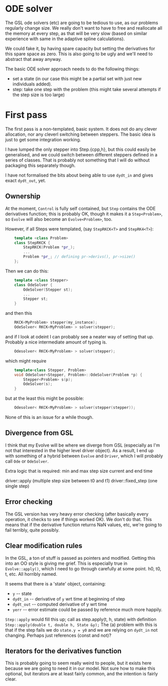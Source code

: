 # ODE solver

The GSL ode solvers (etc) are going to be tedious to use, as our
problems regularly change size.  We really don't want to have to free
and reallocate all the memory at every step, as that will be very slow
(based on similar experience with same in the adaptive spline
calculations).

We could fake it, by having spare capacity but setting the derivatives
for this spare space as zero.  This is also going to be ugly and we'll
need to abstract that away anyway.

The basic ODE solver approach needs to do the following things:

- set a state (in our case this might be a partial set with just new
  individuals added).
- step: take one step with the problem (this might take several
  attempts if the step size is too large)

# First pass

The first pass is a non-templated, basic system.  It does not do any
clever allocation, nor any cleverl switching between steppers.  The
basic idea is just to get some integration working.

I have lumped the only stepper into Step.{cpp,h}, but this could
easily be generalised, and we could switch between different steppers
defined in a series of classes.  That is probably not something that I
will do without packaging this separately though.

I have not formalised the bits about being able to use `dydt_in` and
gives exact `dydt_out`, yet.

## Ownership

At the moment, `Control` is fully self contained, but `Step` contains
the ODE derivatives function; this is probably OK, though it makes it
a `Step<Problem>`, so `Evolve` will also become an `Evolve<Problem>`,
too.

However, if all Steps were templated, (say `StepRKCK<T>` and
`StepRK4<T>`):

```c++
	template <class Problem>
	class StepRKCK {
		StepRKCK(Problem *pr_);
		...
		Problem *pr_; // defining pr->derivs(), pr->size()
	};
```

Then we can do this:
```c++
	template <class Stepper>
	class OdeSolver {
		OdeSolver(Stepper st);
		...
		Stepper st;
	}
```
and then this

```c++
	RKCK<MyProblem> stepper(my_instance);
	OdeSolver< RKCK<MyProblem> > solver(stepper);
```

and if I look at odeint I can probably see a neater way of setting
that up.  Probably a nice intermediate amount of typing is.

``` c++
	Odesolver< RKCK<MyProblem> > solver(stepper);
```
which might require
```c++
	template<class Stepper, Problem>
	void OdeSolver<Stepper, Problem>::OdeSolver(Problem *p) {
		Stepper<Problem> s(p);
		OdeSolver(s);
	}
```

but at the least this might be possible:
```c++
	Odesolver< RKCK<MyProblem> > solver(stepper(stepper));
```

None of this is an issue for a while though.




## Divergence from GSL

I think that my Evolve will be where we diverge from GSL (especially
as I'm not that interested in the higher level driver object).  As a
result, I end up with something of a hybrid between `Evolve` and
`Driver`, which I will probably call `Ode` or `OdeSolver`.

Extra logic that is required:
  min and max step size
  current and end time
  

driver::apply (multiple step size between t0 and t1)
driver::fixed_step (one single step)

## Error checking

The GSL version has very heavy error checking (after basically every
operation, it checks to see if things worked OK).  We don't do that.
This means that if the derivative function returns NaN values, etc,
we're going to fail terribly, quite possibly.

## Clear modification rules

In the GSL, a ton of stuff is passed as pointers and modified.
Getting this into an OO style is giving me grief.  This is especially
true in `Evolve::apply()`, which I need to go through carefully at
some point.  h0, t0, t, etc.  All horribly named.

It seems that there is a 'state' object, containing:
  * `y` -- state
  * `dydt_in` -- derivative of `y` wrt time at beginning of step
  * `dydt_out` -- computed derivative of y wrt time
  * `yerr` -- error estimate
could be passed by reference much more happily.  

`Step::apply` would fill this up; call as step.apply(t, h, state) with
definition `Step::apply(double t, double h, State &y);` The (a)
problem with this is that if the step fails we do `state.y = y0` and
we are relying on `dydt_in` not changing.  Perhaps just references
(const and not)?
  
## Iterators for the derivatives function

This is probably going to seem really weird to people, but it exists
here because we are going to need it in our model.  Not sure how to
make this optional, but iterators are at least fairly common, and the
intention is fairly clear.
